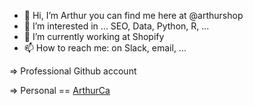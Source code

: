- 👋 Hi, I’m Arthur you can find me here at @arthurshop
- 👀 I’m interested in ... SEO, Data, Python, R, ...
- 🌱 I’m currently working at Shopify
- 📫 How to reach me: on Slack, email, ...

=> Professional Github account

=> Personal == [ArthurCa](https://github.com/arthurca)
